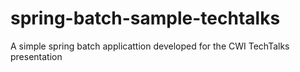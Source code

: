 # spring-batch-sample-techtalks
A simple spring batch applicattion developed for the CWI TechTalks presentation
